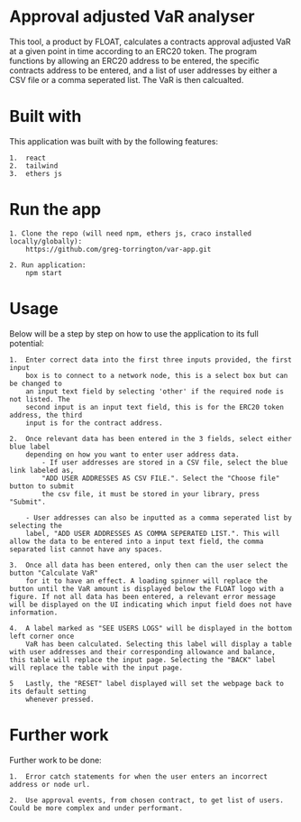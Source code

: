 # Approval adjusted VaR analyser
This tool, a product by FLOAT, calculates a contracts approval adjusted VaR at a given point
in time according to an ERC20 token. The program functions by allowing
an ERC20 address to be entered, the specific contracts address to be
entered, and a list of user addresses by either a CSV file or a comma seperated
list. The VaR is then calcualted.

# Built with
This application was built with by the following features:

    1.  react
    2.  tailwind
    3.  ethers js

# Run the app
    1. Clone the repo (will need npm, ethers js, craco installed locally/globally):
        https://github.com/greg-torrington/var-app.git
    
    2. Run application: 
        npm start

# Usage
Below will be a step by step on how to use the application to its full potential:
    
    1.  Enter correct data into the first three inputs provided, the first input 
        box is to connect to a network node, this is a select box but can be changed to 
        an input text field by selecting 'other' if the required node is not listed. The 
        second input is an input text field, this is for the ERC20 token address, the third
        input is for the contract address. 

    2.  Once relevant data has been entered in the 3 fields, select either blue label 
        depending on how you want to enter user address data. 
            - If user addresses are stored in a CSV file, select the blue link labeled as,
            "ADD USER ADDRESSES AS CSV FILE.". Select the "Choose file" button to submit 
            the csv file, it must be stored in your library, press "Submit".

        - User addresses can also be inputted as a comma seperated list by selecting the
        label, "ADD USER ADDRESSES AS COMMA SEPERATED LIST.". This will allow the data to be entered into a input text field, the comma separated list cannot have any spaces.

    3.  Once all data has been entered, only then can the user select the button "Calculate VaR"
        for it to have an effect. A loading spinner will replace the button until the VaR amount is displayed below the FLOAT logo with a figure. If not all data has been entered, a relevant error message will be displayed on the UI indicating which input field does not have information.

    4.  A label marked as "SEE USERS LOGS" will be displayed in the bottom left corner once 
        VaR has been calculated. Selecting this label will display a table with user addresses and their corresponding allowance and balance, this table will replace the input page. Selecting the "BACK" label will replace the table with the input page.

    5   Lastly, the "RESET" label displayed will set the webpage back to its default setting 
        whenever pressed.

# Further work
Further work to be done:

    1.  Error catch statements for when the user enters an incorrect address or node url.
    
    2.  Use approval events, from chosen contract, to get list of users. Could be more complex and under performant. 